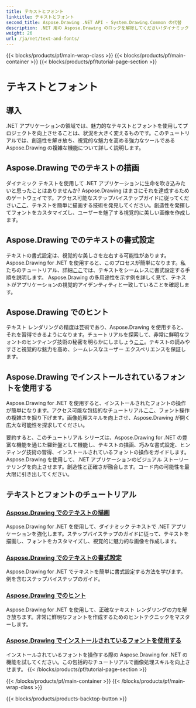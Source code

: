 ```yaml
---
title: テキストとフォント
linktitle: テキストとフォント
second_title: Aspose.Drawing .NET API - System.Drawing.Common の代替
description: .NET 用の Aspose.Drawing のロックを解除してください!ダイナミック テキスト、フォント、画像の作成をマスターします。完璧なテキストの書式設定、ヒンティング、フォント操作により、非常に鮮明なビジュアルを実現します。
weight: 26
url: /ja/net/text-and-fonts/
---
```


{{< blocks/products/pf/main-wrap-class >}}
{{< blocks/products/pf/main-container >}}
{{< blocks/products/pf/tutorial-page-section >}}

# テキストとフォント


## 導入
.NET アプリケーションの領域では、魅力的なテキストとフォントを使用してプロジェクトを向上させることは、状況を大きく変えるものです。このチュートリアルでは、創造性を解き放ち、視覚的な魅力を高める強力なツールである Aspose.Drawing の複雑な機能について詳しく説明します。

## Aspose.Drawing でのテキストの描画
ダイナミック テキストを使用して .NET アプリケーションに生命を吹き込みたいと思ったことはありませんか? Aspose.Drawing はまさにそれを達成するためのゲートウェイです。アクセス可能なステップバイステップガイドに従ってください[ここ](./draw-text/)、テキストを簡単に描画する技術を発見してください。創造性を発揮してフォントをカスタマイズし、ユーザーを魅了する視覚的に美しい画像を作成します。

## Aspose.Drawing でのテキストの書式設定
テキストの書式設定は、視覚的な美しさを左右する可能性があります。 Aspose.Drawing for .NET を使用すると、このプロセスが簡単になります。私たちのチュートリアル、詳細[ここ](./format-text/)では、テキストをシームレスに書式設定する手順を説明します。 Aspose.Drawing の多用途性を示す例を詳しく見て、テキストがアプリケーションの視覚的アイデンティティと一致していることを確認します。

## Aspose.Drawing でのヒント
テキスト レンダリングの精度は芸術であり、Aspose.Drawing を使用すると、それを習得できるようになります。チュートリアルを探索して、非常に鮮明なフォントのヒンティング技術の秘密を明らかにしましょう[ここ](./hinting/)。テキストの読みやすさと視覚的な魅力を高め、シームレスなユーザー エクスペリエンスを保証します。

## Aspose.Drawing でインストールされているフォントを使用する
Aspose.Drawing for .NET を使用すると、インストールされたフォントの操作が簡単になります。アクセス可能な包括的なチュートリアル[ここ](./installed-fonts/)、フォント操作の複雑さを掘り下げます。画像処理スキルを向上させ、Aspose.Drawing が開く広大な可能性を探求してください。

要約すると、このチュートリアル シリーズは、Aspose.Drawing for .NET の豊富な機能を通じた羅針盤として機能し、テキストの描画、巧みな書式設定、ヒンティング技術の習得、インストールされているフォントの操作をガイドします。 Aspose.Drawing を使用して、.NET アプリケーションのビジュアル ストーリーテリングを向上させます。創造性と正確さが融合します。コード内の可能性を最大限に引き出してください。
## テキストとフォントのチュートリアル
### [Aspose.Drawing でのテキストの描画](./draw-text/)
Aspose.Drawing for .NET を使用して、ダイナミック テキストで .NET アプリケーションを強化します。ステップバイステップのガイドに従って、テキストを描画し、フォントをカスタマイズし、視覚的に魅力的な画像を作成します。
### [Aspose.Drawing でのテキストの書式設定](./format-text/)
Aspose.Drawing for .NET でテキストを簡単に書式設定する方法を学びます。例を含むステップバイステップのガイド。
### [Aspose.Drawing でのヒント](./hinting/)
Aspose.Drawing for .NET を使用して、正確なテキスト レンダリングの力を解き放ちます。非常に鮮明なフォントを作成するためのヒントテクニックをマスターします。
### [Aspose.Drawing でインストールされているフォントを使用する](./installed-fonts/)
インストールされているフォントを操作する際の Aspose.Drawing for .NET の機能を試してください。この包括的なチュートリアルで画像処理スキルを向上させます。
{{< /blocks/products/pf/tutorial-page-section >}}

{{< /blocks/products/pf/main-container >}}
{{< /blocks/products/pf/main-wrap-class >}}

{{< blocks/products/products-backtop-button >}}
